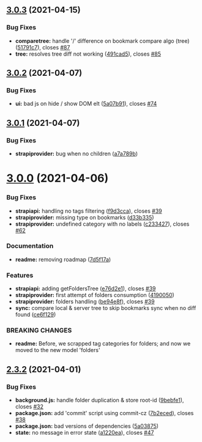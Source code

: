 ## [3.0.3](https://github.com/julienfroidefond/strapi-bookmarks/compare/v3.0.2...v3.0.3) (2021-04-15)


### Bug Fixes

* **comparetree:** handle '/' difference on bookmark compare algo (tree) ([51791c7](https://github.com/julienfroidefond/strapi-bookmarks/commit/51791c7d6255540df941ad38a74c65dc417f627a)), closes [#87](https://github.com/julienfroidefond/strapi-bookmarks/issues/87)
* **tree:** resolves tree diff not working ([491cad5](https://github.com/julienfroidefond/strapi-bookmarks/commit/491cad5d443d963f7474241043eb5ac5972b7692)), closes [#85](https://github.com/julienfroidefond/strapi-bookmarks/issues/85)



## [3.0.2](https://github.com/julienfroidefond/strapi-bookmarks/compare/v3.0.1...v3.0.2) (2021-04-07)


### Bug Fixes

* **ui:** bad js on hide / show DOM elt ([5a07b91](https://github.com/julienfroidefond/strapi-bookmarks/commit/5a07b9147540a94a5eb6ffe4b8b8299a08987c20)), closes [#74](https://github.com/julienfroidefond/strapi-bookmarks/issues/74)



## [3.0.1](https://github.com/julienfroidefond/strapi-bookmarks/compare/v3.0.0...v3.0.1) (2021-04-07)


### Bug Fixes

* **strapiprovider:** bug when no children ([a7a789b](https://github.com/julienfroidefond/strapi-bookmarks/commit/a7a789bcf0517b7cfcd4cd7a0836d5c3e30f09f1))



# [3.0.0](https://github.com/julienfroidefond/strapi-bookmarks/compare/v2.3.2...v3.0.0) (2021-04-06)


### Bug Fixes

* **strapiapi:** handling no tags filtering ([f9d3cca](https://github.com/julienfroidefond/strapi-bookmarks/commit/f9d3ccacc65fc3a3ddcd09584c9cf429f77e498b)), closes [#39](https://github.com/julienfroidefond/strapi-bookmarks/issues/39)
* **strapiprovider:** missing type on bookmarks ([d33b335](https://github.com/julienfroidefond/strapi-bookmarks/commit/d33b33502019f44b9e302b96f7ff1854848d6973))
* **strapiprovider:** undefined category with no labels ([c233427](https://github.com/julienfroidefond/strapi-bookmarks/commit/c2334277920fac8e7deff06f9b7b40b80b2ce7b4)), closes [#62](https://github.com/julienfroidefond/strapi-bookmarks/issues/62)


### Documentation

* **readme:** removing roadmap ([7d5f17a](https://github.com/julienfroidefond/strapi-bookmarks/commit/7d5f17a46a9ca8fbef6e754cbbb49d9b050bb380))


### Features

* **strapiapi:** adding getFoldersTree ([e76d2e1](https://github.com/julienfroidefond/strapi-bookmarks/commit/e76d2e142a7811d13676e5499f1292f507f41c9f)), closes [#39](https://github.com/julienfroidefond/strapi-bookmarks/issues/39)
* **strapiprovider:** first attempt of folders consumption ([4190050](https://github.com/julienfroidefond/strapi-bookmarks/commit/419005078e6b43dc16a0a59fcaa59566d4434675))
* **strapiprovider:** folders handling ([be94e8f](https://github.com/julienfroidefond/strapi-bookmarks/commit/be94e8ff24a2a8165da85e7d44dc56c3a33d7827)), closes [#39](https://github.com/julienfroidefond/strapi-bookmarks/issues/39)
* **sync:** compare local & server tree to skip bookmarks sync when no diff found ([ce6f129](https://github.com/julienfroidefond/strapi-bookmarks/commit/ce6f1294de643b0e52532545905e0a76738a084f))


### BREAKING CHANGES

* **readme:** Before, we scrapped tag categories for folders; and now we moved to the new model
'folders'



## [2.3.2](https://github.com/julienfroidefond/strapi-bookmarks/compare/v2.3.1...v2.3.2) (2021-04-01)


### Bug Fixes

* **background.js:** handle folder duplication & store root-id ([9bebfe1](https://github.com/julienfroidefond/strapi-bookmarks/commit/9bebfe17c32a40d8fc618054c59170cef0f932cb)), closes [#32](https://github.com/julienfroidefond/strapi-bookmarks/issues/32)
* **package.json:** add 'commit' script using commit-cz ([7b2eced](https://github.com/julienfroidefond/strapi-bookmarks/commit/7b2ecedb100060765aaf9af668cdf4d9c6cb3c1b)), closes [#38](https://github.com/julienfroidefond/strapi-bookmarks/issues/38)
* **package.json:** bad versions of dependencies ([5a03875](https://github.com/julienfroidefond/strapi-bookmarks/commit/5a03875b710ccd823360ea9b5f8546f115e9cad0))
* **state:** no message in error state ([a1220ea](https://github.com/julienfroidefond/strapi-bookmarks/commit/a1220ea3a0acda159872f7ccd32f2d6cec7787b6)), closes [#47](https://github.com/julienfroidefond/strapi-bookmarks/issues/47)




